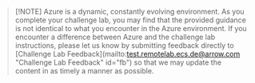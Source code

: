 > [!NOTE] Azure is a dynamic, constantly evolving environment. As you complete your challenge lab, you may find that the provided guidance is not identical
to what you encounter in the Azure environment. If you encounter a difference between Azure and the challenge lab instructions, please let us know by submitting
feedback directly to [Challenge Lab Feedback](mailto:test.remotelab.ecs.de@arrow.com "Challenge Lab Feedback" id="fb")  so that we may update the content in as timely a manner as possible.
